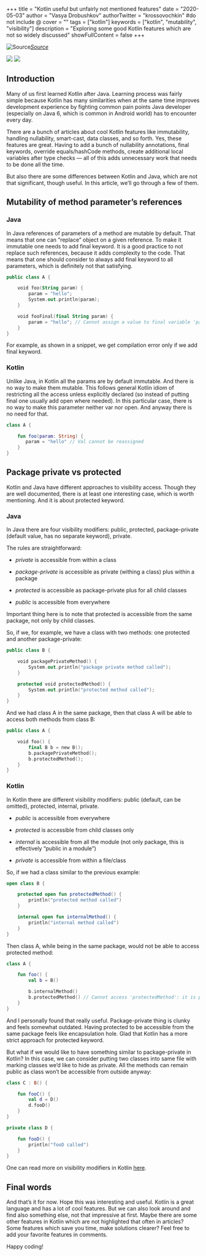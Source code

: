 +++
title = "Kotlin useful but unfairly not mentioned features"
date = "2020-05-03"
author = "Vasya Drobushkov"
authorTwitter = "krossovochkin" #do not include @
cover = ""
tags = ["kotlin"]
keywords = ["kotlin", "mutability", "visibility"]
description = "Exploring some good Kotlin features which are not so widely discussed"
showFullContent = false
+++

![[Source](https://unsplash.com/photos/5EoKAdyStik)](https://images.unsplash.com/photo-1519963759188-0e9264cd7992?ixlib=rb-1.2.1&auto=format&fit=crop&w=1357&q=80)*[Source](https://unsplash.com/photos/5EoKAdyStik)*

[![](https://img.shields.io/badge/original-proandroiddev-green#badge)](https://proandroiddev.com/kotlin-useful-but-unfairly-not-mentioned-features-25ec41ea0a87) [![](https://img.shields.io/badge/proandroiddevdigest-21-green#badge)](https://proandroiddev.com/proandroiddev-digest-21-60de024d6337)

## Introduction

Many of us first learned Kotlin after Java. Learning process was fairly simple because Kotlin has many similarities when at the same time improves development experience by fighting common pain points Java developer (especially on Java 6, which is common in Android world) has to encounter every day.

There are a bunch of articles about cool Kotlin features like immutability, handling nullability, smart-cast, data classes, and so forth. Yes, these features are great. Having to add a bunch of nullability annotations, final keywords, override equals/hashCode methods, create additional local variables after type checks — all of this adds unnecessary work that needs to be done all the time.

But also there are some differences between Kotlin and Java, which are not that significant, though useful. In this article, we’ll go through a few of them.

## Mutability of method parameter’s references

### Java

In Java references of parameters of a method are mutable by default.
That means that one can “replace” object on a given reference. To make it immutable one needs to add final keyword. It is a good practice to not replace such references, because it adds complexity to the code. That means that one should consider to always add final keyword to all parameters, which is definitely not that satisfying.

```kotlin
public class A {

    void foo(String param) {
        param = "hello";
        System.out.println(param);
    }

    void fooFinal(final String param) {
        param = "hello"; // Cannot assign a value to final variable 'param'
    }
}
```

For example, as shown in a snippet, we get compilation error only if we add final keyword.

### Kotlin

Unlike Java, in Kotlin all the params are by default immutable. And there is no way to make them mutable. This follows general Kotlin idiom of restricting all the access unless explicitly declared (so instead of putting final one usually add open where needed). In this particular case, there is no way to make this parameter neither var nor open. And anyway there is no need for that.

```kotlin
class A {

    fun foo(param: String) {
       param = "hello" // Val cannot be reassigned
    }
}
```

## Package private vs protected

Kotlin and Java have different approaches to visibility access. Though they are well documented, there is at least one interesting case, which is worth mentioning. And it is about protected keyword.

### Java

In Java there are four visibility modifiers: public, protected, package-private (default value, has no separate keyword), private.

The rules are straightforward:

* *private* is accessible from within a class

* *package-private* is accessible as private (withing a class) plus within a package

* *protected* is accessible as package-private plus for all child classes

* *public* is accessible from everywhere

Important thing here is to note that protected is accessible from the same package, not only by child classes.

So, if we, for example, we have a class with two methods: one protected and another package-private:

```kotlin
public class B {

    void packagePrivateMethod() {
        System.out.println("package private method called");
    }

    protected void protectedMethod() {
        System.out.println("protected method called");
    }
}
```

And we had class A in the same package, then that class A will be able to access both methods from class B:

```kotlin
public class A {

    void foo() {
        final B b = new B();
        b.packagePrivateMethod();
        b.protectedMethod();
    }
}
```

### Kotlin

In Kotlin there are different visibility modifiers: public (default, can be omitted), protected, internal, private.

* *public* is accessible from everywhere

* *protected* is accessible from child classes only

* *internal* is accessible from all the module (not only package, this is effectively “public in a module”)

* *private* is accessible from within a file/class

So, if we had a class similar to the previous example:

```kotlin
open class B {

    protected open fun protectedMethod() {
        println("protected method called")
    }

    internal open fun internalMethod() {
        println("internal method called")
    }
}
```

Then class A, while being in the same package, would not be able to access protected method:

```kotlin
class A {

    fun foo() {
        val b = B()

        b.internalMethod()
        b.protectedMethod() // Cannot access 'protectedMethod': it is protected in 'B'
    }
}
```

And I personally found that really useful. Package-private thing is clunky and feels somewhat outdated. Having protected to be accessible from the same package feels like encapsulation hole. Glad that Kotlin has a more strict approach for protected keyword.

But what if we would like to have something similar to package-private in Kotlin? In this case, we can consider putting two classes into same file with marking classes we’d like to hide as private. All the methods can remain public as class won’t be accessible from outside anyway:

```kotlin
class C : B() {

    fun fooC() {
        val d = D()
        d.fooD()
    }
}

private class D {

    fun fooD() {
        println("fooD called")
    }
}
```

One can read more on visibility modifiers in Kotlin [here](https://kotlinlang.org/docs/reference/visibility-modifiers.html).

## Final words

And that’s it for now. Hope this was interesting and useful. Kotlin is a great language and has a lot of cool features. But we can also look around and find also something else, not that impressive at first. Maybe there are some other features in Kotlin which are not highlighted that often in articles? Some features which save you time, make solutions clearer? Feel free to add your favorite features in comments.

Happy coding!